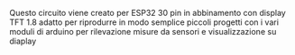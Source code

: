 Questo circuito viene creato per ESP32 30 pin in abbinamento con display TFT 1.8 adatto per riprodurre in modo semplice piccoli progetti con i vari moduli di arduino per rilevazione misure da sensori e visualizzazione su diaplay
